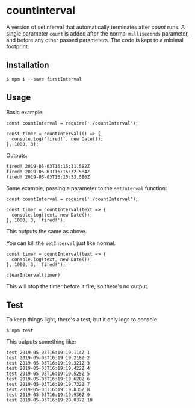 # countInterval

A version of setInterval that automatically terminates after *count* runs.
A single parameter `count` is added after the normal `milliseconds` parameter,
and before any other passed parameters. The code is kept to a minimal footprint.

## Installation

    $ npm i --save firstInterval

## Usage

Basic example:

    const countInterval = require('./countInterval');

    const timer = countInterval(() => {
      console.log('fired!', new Date());
    }, 1000, 3);

Outputs:

    fired! 2019-05-03T16:15:31.582Z
    fired! 2019-05-03T16:15:32.584Z
    fired! 2019-05-03T16:15:33.586Z

Same example, passing a parameter to the `setInterval` function:

    const countInterval = require('./countInterval');

    const timer = countInterval(text => {
      console.log(text, new Date());
    }, 1000, 3, 'fired!');


This outputs the same as above.

You can kill the `setInterval` just like normal.

    const timer = countInterval(text => {
      console.log(text, new Date());
    }, 1000, 3, 'fired!');

    clearInterval(timer)

This will stop the timer before it fire, so there's no output.

## Test

To keep things light, there's a test, but it only logs to console.

    $ npm test

This outputs something like:

    test 2019-05-03T16:19:19.114Z 1
    test 2019-05-03T16:19:19.218Z 2
    test 2019-05-03T16:19:19.321Z 3
    test 2019-05-03T16:19:19.422Z 4
    test 2019-05-03T16:19:19.525Z 5
    test 2019-05-03T16:19:19.628Z 6
    test 2019-05-03T16:19:19.732Z 7
    test 2019-05-03T16:19:19.835Z 8
    test 2019-05-03T16:19:19.936Z 9
    test 2019-05-03T16:19:20.037Z 10
